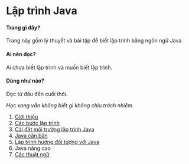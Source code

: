 # Lập trình Java

#### Trang gì đây?
Trang này gồm lý thuyết và bài tập để biết lập trình bằng ngôn ngữ Java.

#### Ai nên đọc?
Ai chưa biết lập trình và muốn biết lập trình.

#### Dùng như nào?
Đọc từ đầu đến cuối thôi.

*Học xong vẫn không biết gì không chịu trách nhiệm.*

1. [Giới thiệu](introduction)
1. [Các bước lập trình](programming-process)
1. [Cài đặt môi trường lập trình Java](preparation)
1. [Java căn bản](java-basic)
1. [Lập trình hướng đối tượng với Java](java-oop)
1. Java nâng cao
1. [Các thuật ngữ](terminology.md)
